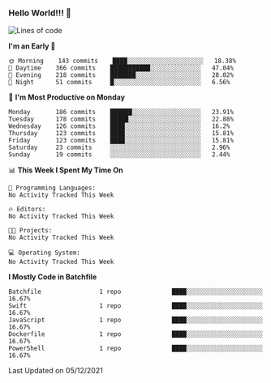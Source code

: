 ### Hello World!!! 👋

<!--
**kekotek/kekotek** is a ✨ _special_ ✨ repository because its `README.md` (this file) appears on your GitHub profile.

Here are some ideas to get you started:

- 🔭 I’m currently working on ...
- 🌱 I’m currently learning ...
- 👯 I’m looking to collaborate on ...
- 🤔 I’m looking for help with ...
- 💬 Ask me about ...
- 📫 How to reach me: ...
- 😄 Pronouns: ...
- ⚡ Fun fact: ...
-->

<!--START_SECTION:waka-->
![Lines of code](https://img.shields.io/badge/From%20Hello%20World%20I%27ve%20Written-18622%20lines%20of%20code-blue)

**I'm an Early 🐤** 

```text
🌞 Morning    143 commits    ████░░░░░░░░░░░░░░░░░░░░░   18.38% 
🌆 Daytime    366 commits    ███████████░░░░░░░░░░░░░░   47.04% 
🌃 Evening    218 commits    ███████░░░░░░░░░░░░░░░░░░   28.02% 
🌙 Night      51 commits     █░░░░░░░░░░░░░░░░░░░░░░░░   6.56%

```
📅 **I'm Most Productive on Monday** 

```text
Monday       186 commits    ██████░░░░░░░░░░░░░░░░░░░   23.91% 
Tuesday      178 commits    █████░░░░░░░░░░░░░░░░░░░░   22.88% 
Wednesday    126 commits    ████░░░░░░░░░░░░░░░░░░░░░   16.2% 
Thursday     123 commits    ████░░░░░░░░░░░░░░░░░░░░░   15.81% 
Friday       123 commits    ████░░░░░░░░░░░░░░░░░░░░░   15.81% 
Saturday     23 commits     ░░░░░░░░░░░░░░░░░░░░░░░░░   2.96% 
Sunday       19 commits     ░░░░░░░░░░░░░░░░░░░░░░░░░   2.44%

```


📊 **This Week I Spent My Time On** 

```text
💬 Programming Languages: 
No Activity Tracked This Week

🔥 Editors: 
No Activity Tracked This Week

🐱‍💻 Projects: 
No Activity Tracked This Week

💻 Operating System: 
No Activity Tracked This Week

```

**I Mostly Code in Batchfile** 

```text
Batchfile                1 repo              ████░░░░░░░░░░░░░░░░░░░░░   16.67% 
Swift                    1 repo              ████░░░░░░░░░░░░░░░░░░░░░   16.67% 
JavaScript               1 repo              ████░░░░░░░░░░░░░░░░░░░░░   16.67% 
Dockerfile               1 repo              ████░░░░░░░░░░░░░░░░░░░░░   16.67% 
PowerShell               1 repo              ████░░░░░░░░░░░░░░░░░░░░░   16.67%

```



 Last Updated on 05/12/2021
<!--END_SECTION:waka-->
